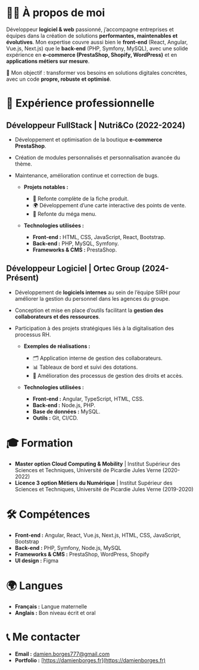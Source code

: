 # 👨‍💻 À propos de moi

Développeur **logiciel & web** passionné, j’accompagne entreprises et équipes dans la création de solutions **performantes, maintenables et évolutives**. Mon expertise couvre aussi bien le **front-end** (React, Angular, Vue.js, Next.js) que le **back-end** (PHP, Symfony, MySQL), avec une solide expérience en **e-commerce (PrestaShop, Shopify, WordPress)** et en **applications métiers sur mesure**.  

🎯 Mon objectif : transformer vos besoins en solutions digitales concrètes, avec un code **propre, robuste et optimisé**.

# 💼 Expérience professionnelle

## **Développeur FullStack | Nutri&Co** (2022-2024)

* Développement et optimisation de la boutique **e-commerce PrestaShop**.
* Création de modules personnalisés et personnalisation avancée du thème.
* Maintenance, amélioration continue et correction de bugs.

    * **Projets notables :**
        * 🔄 Refonte complète de la fiche produit.
        * 🌍 Développement d’une carte interactive des points de vente.
        * 📝 Refonte du méga menu.

    * **Technologies utilisées :**
        * **Front-end :** HTML, CSS, JavaScript, React, Bootstrap.
        * **Back-end :** PHP, MySQL, Symfony.
        * **Frameworks & CMS :** PrestaShop.

## **Développeur Logiciel | Ortec Group** (2024-Présent)

* Développement de **logiciels internes** au sein de l’équipe SIRH pour améliorer la gestion du personnel dans les agences du groupe.
* Conception et mise en place d’outils facilitant la **gestion des collaborateurs et des ressources**.
* Participation à des projets stratégiques liés à la digitalisation des processus RH.

    * **Exemples de réalisations :**
        * 🗂️ Application interne de gestion des collaborateurs.
        * 📊 Tableaux de bord et suivi des dotations.
        * 🔐 Amélioration des processus de gestion des droits et accès.

    * **Technologies utilisées :**
        * **Front-end :** Angular, TypeScript, HTML, CSS.
        * **Back-end :** Node.js, PHP.
        * **Base de données :** MySQL.
        * **Outils :** Git, CI/CD.

# 🎓 Formation

* **Master option Cloud Computing & Mobility** | Institut Supérieur des Sciences et Techniques, Université de Picardie Jules Verne (2020-2022)
* **Licence 3 option Métiers du Numérique** | Institut Supérieur des Sciences et Techniques, Université de Picardie Jules Verne (2019-2020)

# 🛠️ Compétences

* **Front-end :** Angular, React, Vue.js, Next.js, HTML, CSS, JavaScript, Bootstrap
* **Back-end :** PHP, Symfony, Node.js, MySQL
* **Frameworks & CMS :** PrestaShop, WordPress, Shopify
* **UI design :** Figma

# 🌍 Langues

* **Français :** Langue maternelle
* **Anglais :** Bon niveau écrit et oral

# 📞 Me contacter

* **Email :** [damien.borges777@gmail.com](mailto:damien.borges777@gmail.com)
* **Portfolio :** [https://damienborges.fr](https://damienborges.fr)
